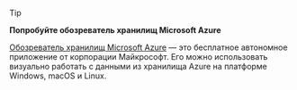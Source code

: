 > [!TIP]
> 
> **Попробуйте обозреватель хранилищ Microsoft Azure**
> 
> [Обозреватель хранилищ Microsoft Azure](/azure/vs-azure-tools-storage-manage-with-storage-explorer) — это бесплатное автономное приложение от корпорации Майкрософт. Его можно использовать визуально работать с данными из хранилища Azure на платформе Windows, macOS и Linux.
> 
> 

